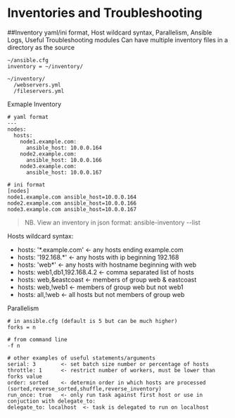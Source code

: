 # Inventories and Troubleshooting
##Inventory yaml/ini format, Host wildcard syntax, Parallelism, Ansible Logs, Useful Troubleshooting modules
Can have multiple inventory files in a directory as the source
```shell
~/ansible.cfg
inventory = ~/inventory/

~/inventory/
  /webservers.yml
  /fileservers.yml
```
Exmaple Inventory
```shell
# yaml format
---
nodes:
  hosts:
    node1.example.com:
      ansible_host: 10.0.0.164
    node2.example.com:
      ansible_host: 10.0.0.166
    node3.example.com:
      ansible_host: 10.0.0.167
```
```shell
# ini format
[nodes]
node1.example.com ansible_host=10.0.0.164
node2.example.com ansible_host=10.0.0.166
node3.example.com ansible_host=10.0.0.167
```
> NB. View an inventory in json format: ansible-inventory --list

Hosts wildcard syntax:
- hosts: '*.example.com'  <- any hosts ending example.com
- hosts: '192.168.*'  <- any hosts with ip beginning 192.168
- hosts: 'web*'  <- any hosts with hostname beginning with web
- hosts: web1,db1,192.168.4.2  <- comma separated list of hosts
- hosts: web,&eastcoast  <- members of group web & eastcoast
- hosts: web,!web1  <- members of group web but not web1
- hosts: all,!web  <- all hosts but not members of group web

Parallelism
```shell
# in ansible.cfg (default is 5 but can be much higher)
forks = n

# from command line
-f n
```
```shell
# other examples of useful statements/arguments
serial: 3        <- set batch size number or percentage of hosts
throttle: 1      <- restrict number of workers, must be lower than forks value
order: sorted    <- determin order in which hosts are processed (sorted,reverse_sorted,shuffle,reverse_inventory)
run_once: true   <- only run task against first host or use in conjuction with delegate_to:
delegate_to: localhost  <- task is delegated to run on localhost
```
